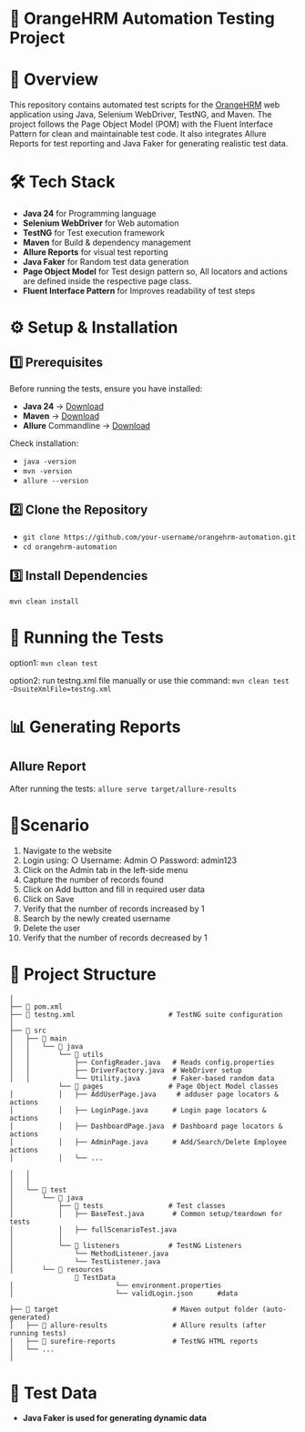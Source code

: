 # 📌 OrangeHRM Automation Testing Project
# 📖 Overview

This repository contains automated test scripts for the [OrangeHRM](https://opensource-demo.orangehrmlive.com/web/index.php/auth/login) web application using Java, Selenium WebDriver, TestNG, and Maven.
The project follows the Page Object Model (POM) with the Fluent Interface Pattern for clean and maintainable test code.
It also integrates Allure Reports for test reporting and Java Faker for generating realistic test data.

# 🛠 Tech Stack
- **Java 24** for Programming language
- **Selenium WebDriver** for Web automation
- **TestNG** for Test execution framework
- **Maven** for Build & dependency management
- **Allure Reports** for visual test reporting
- **Java Faker** for Random test data generation
- **Page Object Model**	for Test design pattern so, All locators and actions are defined inside the respective page class.
- **Fluent Interface Pattern** for Improves readability of test steps

# ⚙️ Setup & Installation
## 1️⃣ Prerequisites
Before running the tests, ensure you have installed:
- **Java 24** → [Download](https://www.oracle.com/java/technologies/javase/jdk24-archive-downloads.html)
- **Maven** → [Download](https://maven.apache.org/)
- **Allure** Commandline → [Download](https://docs.qameta.io/allure/#_installing_a_commandline)

Check installation:
- ```java -version```
- ```mvn -version```
- ```allure --version ```

## 2️⃣ Clone the Repository
- ```git clone https://github.com/your-username/orangehrm-automation.git```
- ```cd orangehrm-automation```

## 3️⃣ Install Dependencies
```mvn clean install```

# 🚀 Running the Tests
option1:
```mvn clean test```

option2: run testng.xml file manually or use thie command:
```mvn clean test -DsuiteXmlFile=testng.xml```

# 📊 Generating Reports
## Allure Report
After running the tests:
```allure serve target/allure-results```

# 🔄Scenario
1. Navigate to the website
2. Login using:
○ Username: Admin
○ Password: admin123
3. Click on the Admin tab in the left-side menu
4. Capture the number of records found
5. Click on Add button and fill in required user data
6. Click on Save
7. Verify that the number of records increased by 1
8. Search by the newly created username
9. Delete the user
10. Verify that the number of records decreased by 1

# 📂 Project Structure
```orangehrm-automation/
│
├── 📜 pom.xml                          
├── 📜 testng.xml                       # TestNG suite configuration                       
│
├── 📂 src
│   ├── 📂 main
│   │   └── 📂 java
│   │       └── 📂 utils
│   │           ├── ConfigReader.java   # Reads config.properties
│   │           ├── DriverFactory.java  # WebDriver setup 
│   │           └── Utility.java        # Faker-based random data
            └── 📂 pages                # Page Object Model classes
│           │   ├── AddUserPage.java     # adduser page locators & actions
│           │   ├── LoginPage.java      # Login page locators & actions
│           │   ├── DashboardPage.java  # Dashboard page locators & actions
│           │   ├── AdminPage.java      # Add/Search/Delete Employee actions
│           │   └── ...

│   │          
│   │
│   └── 📂 test
│       └── 📂 java
│           ├── 📂 tests                # Test classes
│           │   ├── BaseTest.java       # Common setup/teardown for tests
│           │   ├── fullScenarioTest.java     
│           │
│           └── 📂 listeners            # TestNG Listeners
│               └── MethodListener.java   
│               └── TestListener.java    
│       └── 📂 resources
                📂 TestData            
│                         └── environment.properties     
│                         └── validLogin.json      #data  

├── 📂 target                            # Maven output folder (auto-generated)
│   ├── 📂 allure-results                # Allure results (after running tests)
│   ├── 📂 surefire-reports              # TestNG HTML reports
│   └── ...
│
```
# 🔄 Test Data
- **Java Faker is used for generating dynamic data**
